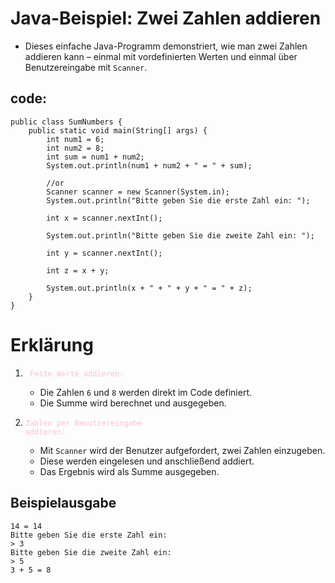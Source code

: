 # Java-Beispiel: Zwei Zahlen addieren
* Dieses einfache Java-Programm demonstriert, wie man zwei Zahlen addieren kann – einmal mit vordefinierten Werten und einmal über Benutzereingabe mit `Scanner`.

## code:
```
public class SumNumbers {
    public static void main(String[] args) {
        int num1 = 6;
        int num2 = 8;
        int sum = num1 + num2;
        System.out.println(num1 + num2 + " = " + sum);

        //or
        Scanner scanner = new Scanner(System.in);
        System.out.println("Bitte geben Sie die erste Zahl ein: ");

        int x = scanner.nextInt();

        System.out.println("Bitte geben Sie die zweite Zahl ein: ");
        
        int y = scanner.nextInt();

        int z = x + y;

        System.out.println(x + " + " + y + " = " + z);
    }
}

```

# Erklärung
1. <code style = "color : pink "> Feste Werte addieren: </code>
    * Die Zahlen `6` und `8` werden direkt im Code definiert.
    * Die Summe wird berechnet und ausgegeben.

2. <code style = "color : pink">Zahlen per Benutzereingabe addieren:</code>
    * Mit `Scanner` wird der Benutzer aufgefordert, zwei Zahlen einzugeben.
    * Diese werden eingelesen und anschließend addiert.
    * Das Ergebnis wird als Summe ausgegeben.

## Beispielausgabe
```
14 = 14
Bitte geben Sie die erste Zahl ein: 
> 3
Bitte geben Sie die zweite Zahl ein: 
> 5
3 + 5 = 8

```
